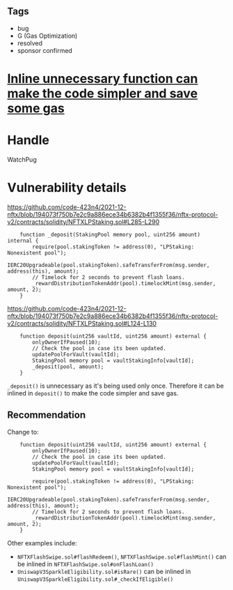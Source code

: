 ## Tags

- bug
- G (Gas Optimization)
- resolved
- sponsor confirmed

# [Inline unnecessary function can make the code simpler and save some gas](https://github.com/code-423n4/2021-12-nftx-findings/issues/159) 

# Handle

WatchPug


# Vulnerability details

https://github.com/code-423n4/2021-12-nftx/blob/194073f750b7e2c9a886ece34b6382b4f1355f36/nftx-protocol-v2/contracts/solidity/NFTXLPStaking.sol#L285-L290

```solidity=285
    function _deposit(StakingPool memory pool, uint256 amount) internal {
        require(pool.stakingToken != address(0), "LPStaking: Nonexistent pool");
        IERC20Upgradeable(pool.stakingToken).safeTransferFrom(msg.sender, address(this), amount);
        // Timelock for 2 seconds to prevent flash loans.
        _rewardDistributionTokenAddr(pool).timelockMint(msg.sender, amount, 2);
    }
```

https://github.com/code-423n4/2021-12-nftx/blob/194073f750b7e2c9a886ece34b6382b4f1355f36/nftx-protocol-v2/contracts/solidity/NFTXLPStaking.sol#L124-L130

```solidity=124
    function deposit(uint256 vaultId, uint256 amount) external {
        onlyOwnerIfPaused(10);
        // Check the pool in case its been updated.
        updatePoolForVault(vaultId);
        StakingPool memory pool = vaultStakingInfo[vaultId];
        _deposit(pool, amount);
    }
```


`_deposit()` is unnecessary as it's being used only once. Therefore it can be inlined in `deposit()` to make the code simpler and save gas.

## Recommendation

Change to:

```solidity=124
    function deposit(uint256 vaultId, uint256 amount) external {
        onlyOwnerIfPaused(10);
        // Check the pool in case its been updated.
        updatePoolForVault(vaultId);
        StakingPool memory pool = vaultStakingInfo[vaultId];

        require(pool.stakingToken != address(0), "LPStaking: Nonexistent pool");
        IERC20Upgradeable(pool.stakingToken).safeTransferFrom(msg.sender, address(this), amount);
        // Timelock for 2 seconds to prevent flash loans.
        _rewardDistributionTokenAddr(pool).timelockMint(msg.sender, amount, 2);
    }
```

Other examples include:

-   `NFTXFlashSwipe.sol#flashRedeem()`, `NFTXFlashSwipe.sol#flashMint()` can be inlined in `NFTXFlashSwipe.sol#onFlashLoan()`
-   `UniswapV3SparkleEligibility.sol#isRare()` can be inlined in `UniswapV3SparkleEligibility.sol#_checkIfEligible()`


